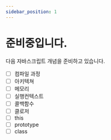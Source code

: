 ```yaml
---
sidebar_position: 1
---
```


# 준비중입니다.

다음 자바스크립트 개념을 준비하고 있습니다.

- [ ] 컴파일 과정
- [ ] 아키텍쳐
- [ ] 메모리
- [ ] 실행컨텍스트
- [ ] 콜백함수
- [ ] 클로저
- [ ] this
- [ ] prototype
- [ ] class
